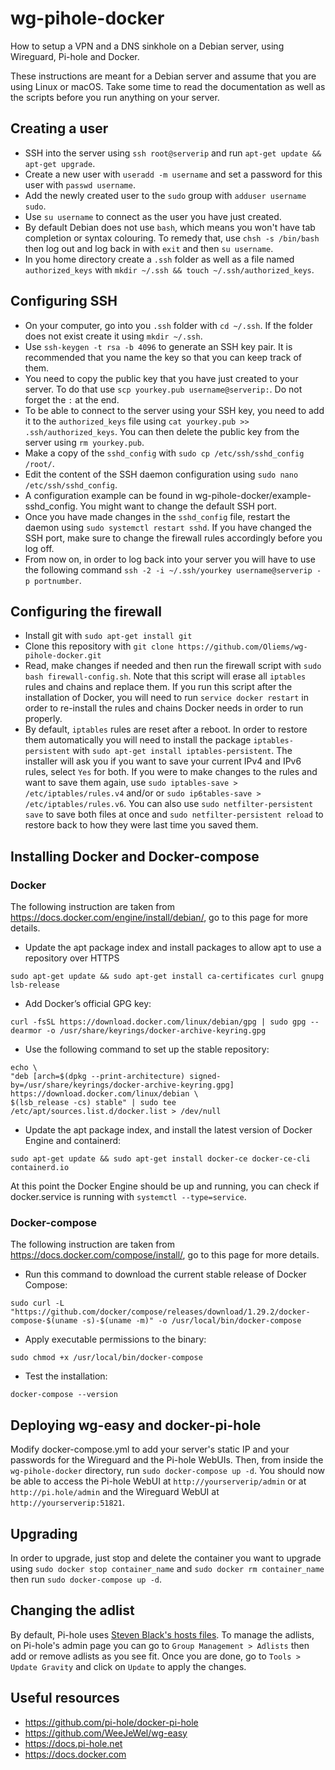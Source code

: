 # wg-pihole-docker
 How to setup a VPN and a DNS sinkhole on a Debian server, using Wireguard, Pi-hole and Docker.

 These instructions are meant for a Debian server and assume that you are using Linux or macOS. Take some time to read the documentation as well as the scripts before you run anything on your server.

## Creating a user

- SSH into the server using `ssh root@serverip` and run `apt-get update && apt-get upgrade`.
- Create a new user with `useradd -m username` and set a password for this user with `passwd username`.
- Add the newly created user to the `sudo` group with `adduser username sudo`.
- Use `su username` to connect as the user you have just created.
- By default Debian does not use `bash`, which means you won't have tab completion or syntax colouring. To remedy that, use `chsh -s /bin/bash` then log out and log back in with `exit` and then `su username`.
- In you home directory create a `.ssh` folder as well as a file named `authorized_keys` with `mkdir ~/.ssh && touch ~/.ssh/authorized_keys`.

## Configuring SSH

- On your computer, go into you `.ssh` folder with `cd ~/.ssh`. If the folder does not exist create it using `mkdir ~/.ssh`.
- Use `ssh-keygen -t rsa -b 4096` to generate an SSH key pair. It is recommended that you name the key so that you can keep track of them.
- You need to copy the public key that you have just created to your server. To do that use `scp yourkey.pub username@serverip:`. Do not forget the `:` at the end.
- To be able to connect to the server using your SSH key, you need to add it to the `authorized_keys` file using `cat yourkey.pub >> .ssh/authorized_keys`. You can then delete the public key from the server using `rm yourkey.pub`.
- Make a copy of the `sshd_config` with `sudo cp /etc/ssh/sshd_config /root/`.
- Edit the content of the SSH daemon configuration using `sudo nano /etc/ssh/sshd_config`.
- A configuration example can be found in wg-pihole-docker/example-sshd_config. You might want to change the default SSH port.
- Once you have made changes in the `sshd_config` file, restart the daemon using `sudo systemctl restart sshd`. If you have changed the SSH port, make sure to change the firewall rules accordingly before you log off.
- From now on, in order to log back into your server you will have to use the following command `ssh -2 -i ~/.ssh/yourkey username@serverip -p portnumber`.

## Configuring the firewall

- Install git with `sudo apt-get install git`
- Clone this repository with `git clone https://github.com/Oliems/wg-pihole-docker.git`
- Read, make changes if needed and then run the firewall script with `sudo bash firewall-config.sh`. Note that this script will erase all `iptables` rules and chains and replace them. If you run this script after the installation of Docker, you will need to run `service docker restart` in order to re-install the rules and chains Docker needs in order to run properly.
- By default, `iptables` rules are reset after a reboot. In order to restore them automatically you will need to install the package `iptables-persistent` with `sudo apt-get install iptables-persistent`. The installer will ask you if you want to save your current IPv4 and IPv6 rules, select `Yes` for both. If you were to make changes to the rules and want to save them again, use `sudo iptables-save > /etc/iptables/rules.v4` and/or or `sudo ip6tables-save > /etc/iptables/rules.v6`. You can also use `sudo netfilter-persistent save` to save both files at once and `sudo netfilter-persistent reload` to restore back to how they were last time you saved them.

## Installing Docker and Docker-compose

### Docker

The following instruction are taken from https://docs.docker.com/engine/install/debian/, go to this page for more details.

- Update the apt package index and install packages to allow apt to use a repository over HTTPS

```
sudo apt-get update && sudo apt-get install ca-certificates curl gnupg lsb-release
```

- Add Docker’s official GPG key:

```
curl -fsSL https://download.docker.com/linux/debian/gpg | sudo gpg --dearmor -o /usr/share/keyrings/docker-archive-keyring.gpg
```

- Use the following command to set up the stable repository:

```
echo \
"deb [arch=$(dpkg --print-architecture) signed-by=/usr/share/keyrings/docker-archive-keyring.gpg] https://download.docker.com/linux/debian \
$(lsb_release -cs) stable" | sudo tee /etc/apt/sources.list.d/docker.list > /dev/null
```

- Update the apt package index, and install the latest version of Docker Engine and containerd:

```
sudo apt-get update && sudo apt-get install docker-ce docker-ce-cli containerd.io
```

At this point the Docker Engine should be up and running, you can check if docker.service is running with `systemctl --type=service`.

### Docker-compose

The following instruction are taken from https://docs.docker.com/compose/install/, go to this page for more details.

- Run this command to download the current stable release of Docker Compose:

```
sudo curl -L "https://github.com/docker/compose/releases/download/1.29.2/docker-compose-$(uname -s)-$(uname -m)" -o /usr/local/bin/docker-compose
```

- Apply executable permissions to the binary:

```
sudo chmod +x /usr/local/bin/docker-compose
```

- Test the installation:

```
docker-compose --version
```

## Deploying wg-easy and docker-pi-hole

Modify docker-compose.yml to add your server's static IP and your passwords for the Wireguard and the Pi-hole WebUIs. Then, from inside the `wg-pihole-docker` directory, run `sudo docker-compose up -d`. You should now be able to access the Pi-hole WebUI at `http://yourserverip/admin` or at `http://pi.hole/admin` and the Wireguard WebUI at `http://yourserverip:51821`.

## Upgrading

In order to upgrade, just stop and delete the container you want to upgrade using `sudo docker stop container_name` and `sudo docker rm container_name` then run `sudo docker-compose up -d`.

## Changing the adlist

By default, Pi-hole uses [Steven Black's hosts files](https://github.com/StevenBlack/hosts). To manage the adlists, on Pi-hole's admin page you can go to `Group Management > Adlists` then add or remove adlists as you see fit. Once you are done, go to `Tools > Update Gravity` and click on `Update` to apply the changes.

## Useful resources

- https://github.com/pi-hole/docker-pi-hole
- https://github.com/WeeJeWel/wg-easy
- https://docs.pi-hole.net
- https://docs.docker.com
